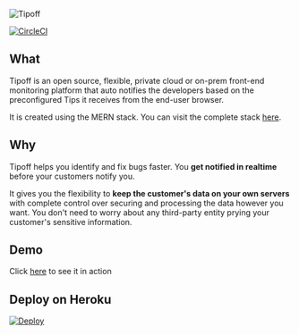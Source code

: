 ![Tipoff](https://www.tipoff.dev/tipoff_logo.png "Tipoff")

[![CircleCI](https://circleci.com/gh/tanha-p/tipoff.svg?style=shield&circle-token=23f4783a253fd6663dc11c92af89dbb50f744915)](https://circleci.com/gh/tanha-p/tipoff)

## What
Tipoff is an open source, flexible, private cloud or on-prem front-end monitoring platform that auto notifies the developers based on the preconfigured Tips it receives from the end-user browser.

It is created using the MERN stack. You can visit the complete stack [here]([https://stackshare.io/tipoff/tipoff](https://stackshare.io/tipoff/tipoff)).

## Why
Tipoff helps you identify and fix bugs faster. You **get notified in realtime** before your customers notify you.

It gives you the flexibility to **keep the customer's data on your own servers** with complete control over securing and processing the data however you want. You don't need to worry about any third-party entity prying your customer's sensitive information.


## Demo

Click [here](https://demo.tipoff.dev) to see it in action



## Deploy on Heroku
[![Deploy](https://www.herokucdn.com/deploy/button.svg)](https://heroku.com/deploy)
